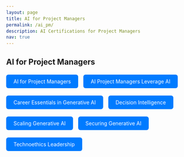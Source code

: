 ```yaml
---
layout: page
title: AI for Project Managers
permalink: /ai_pm/
description: AI Certifications for Project Managers
nav: true
---
```


## AI for Project Managers

<!-- AI for Project Managers -->
<a href="javascript:void(0)" onclick="document.getElementById('modal-ai-pm').style.display='block'" style="display:inline-block; padding:10px 20px; background:#007bff; color:white; border-radius:6px; text-decoration:none; margin: 5px 10px 15px 0;">
  AI for Project Managers
</a>
<div id="modal-ai-pm" style="display:none; position:fixed; top:0; left:0; width:100%; height:100%; background:rgba(0,0,0,0.8); z-index:1000;">
  <div style="position:relative; margin:5% auto; padding:20px; background:#fff; width:90%; max-width:800px; border-radius:12px;">
    <span onclick="document.getElementById('modal-ai-pm').style.display='none'" style="position:absolute; top:10px; right:20px; font-size:24px; cursor:pointer;">&times;</span>
    <img src="/assets/img/AI_PM/AI_for_Project Managers.png" alt="AI for Project Managers" style="width:100%; height:auto; border-radius:8px;">
  </div>
</div>

<!-- AI Project Managers Leverage AI -->
<a href="javascript:void(0)" onclick="document.getElementById('modal-ai-leverage').style.display='block'" style="display:inline-block; padding:10px 20px; background:#007bff; color:white; border-radius:6px; text-decoration:none; margin: 5px 10px 15px 0;">
  AI Project Managers Leverage AI
</a>
<div id="modal-ai-leverage" style="display:none; position:fixed; top:0; left:0; width:100%; height:100%; background:rgba(0,0,0,0.8); z-index:1000;">
  <div style="position:relative; margin:5% auto; padding:20px; background:#fff; width:90%; max-width:800px; border-radius:12px;">
    <span onclick="document.getElementById('modal-ai-leverage').style.display='none'" style="position:absolute; top:10px; right:20px; font-size:24px; cursor:pointer;">&times;</span>
    <img src="/assets/img/AI_PM/AI_Project_Managers_Leverage_AI.png" alt="AI Project Managers Leverage AI" style="width:100%; height:auto; border-radius:8px;">
  </div>
</div>

<!-- Career Essentials in Generative AI -->
<a href="javascript:void(0)" onclick="document.getElementById('modal-career-genai').style.display='block'" style="display:inline-block; padding:10px 20px; background:#007bff; color:white; border-radius:6px; text-decoration:none; margin: 5px 10px 15px 0;">
  Career Essentials in Generative AI
</a>
<div id="modal-career-genai" style="display:none; position:fixed; top:0; left:0; width:100%; height:100%; background:rgba(0,0,0,0.8); z-index:1000;">
  <div style="position:relative; margin:5% auto; padding:20px; background:#fff; width:90%; max-width:800px; border-radius:12px;">
    <span onclick="document.getElementById('modal-career-genai').style.display='none'" style="position:absolute; top:10px; right:20px; font-size:24px; cursor:pointer;">&times;</span>
    <img src="/assets/img/AI_PM/Career_Essentials_in_Generative_AI.png" alt="Career Essentials in Generative AI" style="width:100%; height:auto; border-radius:8px;">
  </div>
</div>

<!-- Decision Intelligence -->
<a href="javascript:void(0)" onclick="document.getElementById('modal-decision-intel').style.display='block'" style="display:inline-block; padding:10px 20px; background:#007bff; color:white; border-radius:6px; text-decoration:none; margin: 5px 10px 15px 0;">
  Decision Intelligence
</a>
<div id="modal-decision-intel" style="display:none; position:fixed; top:0; left:0; width:100%; height:100%; background:rgba(0,0,0,0.8); z-index:1000;">
  <div style="position:relative; margin:5% auto; padding:20px; background:#fff; width:90%; max-width:800px; border-radius:12px;">
    <span onclick="document.getElementById('modal-decision-intel').style.display='none'" style="position:absolute; top:10px; right:20px; font-size:24px; cursor:pointer;">&times;</span>
    <img src="/assets/img/AI_PM/Decision_Intelligence.png" alt="Decision Intelligence" style="width:100%; height:auto; border-radius:8px;">
  </div>
</div>

<!-- Scaling Generative AI -->
<a href="javascript:void(0)" onclick="document.getElementById('modal-scaling-genai').style.display='block'" style="display:inline-block; padding:10px 20px; background:#007bff; color:white; border-radius:6px; text-decoration:none; margin: 5px 10px 15px 0;">
  Scaling Generative AI
</a>
<div id="modal-scaling-genai" style="display:none; position:fixed; top:0; left:0; width:100%; height:100%; background:rgba(0,0,0,0.8); z-index:1000;">
  <div style="position:relative; margin:5% auto; padding:20px; background:#fff; width:90%; max-width:800px; border-radius:12px;">
    <span onclick="document.getElementById('modal-scaling-genai').style.display='none'" style="position:absolute; top:10px; right:20px; font-size:24px; cursor:pointer;">&times;</span>
    <img src="/assets/img/AI_PM/Scaling_Generative_AI_Building_Strategy_for_Adoption_and_ Expansion.png" alt="Scaling Generative AI" style="width:100%; height:auto; border-radius:8px;">
  </div>
</div>

<!-- Securing Generative AI -->
<a href="javascript:void(0)" onclick="document.getElementById('modal-secure-genai').style.display='block'" style="display:inline-block; padding:10px 20px; background:#007bff; color:white; border-radius:6px; text-decoration:none; margin: 5px 10px 15px 0;">
  Securing Generative AI
</a>
<div id="modal-secure-genai" style="display:none; position:fixed; top:0; left:0; width:100%; height:100%; background:rgba(0,0,0,0.8); z-index:1000;">
  <div style="position:relative; margin:5% auto; padding:20px; background:#fff; width:90%; max-width:800px; border-radius:12px;">
    <span onclick="document.getElementById('modal-secure-genai').style.display='none'" style="position:absolute; top:10px; right:20px; font-size:24px; cursor:pointer;">&times;</span>
    <img src="/assets/img/AI_PM/Securing_Generative_AI_Implementation.png" alt="Securing Generative AI" style="width:100%; height:auto; border-radius:8px;">
  </div>
</div>

<!-- Technoethics Leadership -->
<a href="javascript:void(0)" onclick="document.getElementById('modal-technoethics').style.display='block'" style="display:inline-block; padding:10px 20px; background:#007bff; color:white; border-radius:6px; text-decoration:none; margin: 5px 10px 15px 0;">
  Technoethics Leadership
</a>
<div id="modal-technoethics" style="display:none; position:fixed; top:0; left:0; width:100%; height:100%; background:rgba(0,0,0,0.8); z-index:1000;">
  <div style="position:relative; margin:5% auto; padding:20px; background:#fff; width:90%; max-width:800px; border-radius:12px;">
    <span onclick="document.getElementById('modal-technoethics').style.display='none'" style="position:absolute; top:10px; right:20px; font-size:24px; cursor:pointer;">&times;</span>
    <img src="/assets/img/AI_PM/Technoethics_21st_Century_Leadership_Competency.png" alt="Technoethics Leadership" style="width:100%; height:auto; border-radius:8px;">
  </div>
</div>
